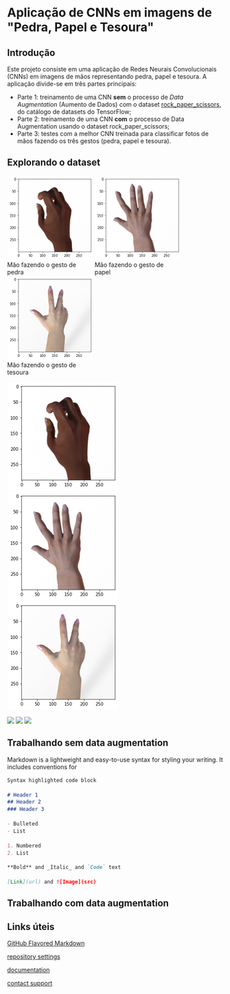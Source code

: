 # Aplicação de CNNs em imagens de "Pedra, Papel e Tesoura"

## Introdução

Este projeto consiste em uma aplicação de Redes Neurais Convolucionais (CNNs) em imagens de mãos representando pedra, papel e tesoura. A aplicação divide-se em três partes principais:

* Parte 1: treinamento de uma CNN **sem** o processo de _Data Augmentation_ (Aumento de Dados) com o dataset [rock_paper_scissors](https://www.tensorflow.org/datasets/catalog/rock_paper_scissors), do catálogo de datasets do TensorFlow;
* Parte 2: treinamento de uma CNN **com** o processo de Data Augmentation usando o dataset rock_paper_scissors;
* Parte 3: testes com a melhor CNN treinada para classificar fotos de mãos fazendo os três gestos (pedra, papel e tesoura).

## Explorando o dataset

<div class="box">
    <img src="imgs/mao1.png" alt="Mão fazendo o gesto de pedra">
    <span> Mão fazendo o gesto de pedra </span>
</div>
<div class="box">
    <img src="imgs/mao2.png" alt="Mão fazendo o gesto de papel">
    <span> Mão fazendo o gesto de papel </span>
</div>
<div class="box">
    <img src="imgs/mao3.png" alt="Mão fazendo o gesto de tesoura">
    <span> Mão fazendo o gesto de tesoura </span>
</div>
<style>
div.box {
	width: 200px;
	display: inline-block;
}
</style>

![alt-text-1](imgs/mao1.png "title-1") ![alt-text-2](imgs/mao2.png "title-2") ![alt-text-2](imgs/mao3.png "title-2")

<p float="left">
  <img src="imgs/img1.png" width="100" />
  <img src="imgs/img2.png" width="100" /> 
  <img src="imgs/img3.png" width="100" />
</p>

## Trabalhando sem data augmentation

Markdown is a lightweight and easy-to-use syntax for styling your writing. It includes conventions for

```markdown
Syntax highlighted code block

# Header 1
## Header 2
### Header 3

- Bulleted
- List

1. Numbered
2. List

**Bold** and _Italic_ and `Code` text

[Link](url) and ![Image](src)
```
## Trabalhando com data augmentation

## 

## Links úteis

[GitHub Flavored Markdown](https://guides.github.com/features/mastering-markdown/)

[repository settings](https://github.com/gustavor10silva/CNN-Pedra-Papel-Tesoura/settings/pages)

[documentation](https://docs.github.com/categories/github-pages-basics/)

[contact support](https://support.github.com/contact)
